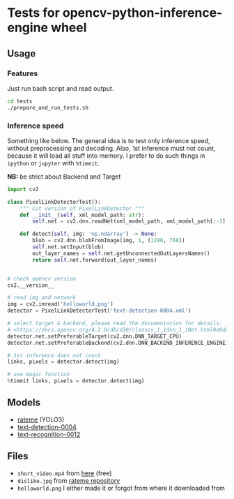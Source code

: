 # Tests for opencv-python-inference-engine wheel

## Usage

### Features

Just run bash script and read output.

```bash
cd tests
./prepare_and_run_tests.sh
```

### Inference speed

Something like below. The general idea is to test only inference speed, without preprocessing and decoding.
Also, 1st inference must not count, because it will load all stuff into memory.
I prefer to do such things in `ipython` or `jupyter` with `%timeit`.

**NB:** be strict about Backend and Target

```python
import cv2

class PixelLinkDetectorTest():
    """ Cut version of PixelLinkDetector """
    def __init__(self, xml_model_path: str):
        self.net = cv2.dnn.readNet(xml_model_path, xml_model_path[:-3] + 'bin')

    def detect(self, img: 'np.ndarray') -> None:
        blob = cv2.dnn.blobFromImage(img, 1, (1280, 768))
        self.net.setInput(blob)
        out_layer_names = self.net.getUnconnectedOutLayersNames()
        return self.net.forward(out_layer_names)


# check opencv version
cv2.__version__

# read img and network
img = cv2.imread('helloworld.png')
detector = PixelLinkDetectorTest('text-detection-0004.xml')

# select target & backend, please read the documentation for details:
# <https://docs.opencv.org/4.2.0/db/d30/classcv_1_1dnn_1_1Net.html#a9dddbefbc7f3defbe3eeb5dc3d3483f4>
detector.net.setPreferableTarget(cv2.dnn.DNN_TARGET_CPU)
detector.net.setPreferableBackend(cv2.dnn.DNN_BACKEND_INFERENCE_ENGINE)

# 1st inference does not count
links, pixels = detector.detect(img)

# use magic function
%timeit links, pixels = detector.detect(img)
```


## Models

+ [rateme](https://github.com/heyml/rateme) (YOLO3)
+ [text-detection-0004](https://github.com/opencv/open_model_zoo/blob/master/models/intel/text-detection-0004/description/text-detection-0004.md)
+ [text-recognition-0012](https://github.com/opencv/open_model_zoo/blob/master/models/intel/text-recognition-0012/description/text-recognition-0012.md)

## Files

+ `short_video.mp4` from [here](https://www.pexels.com/video/a-cattails-fluff-floats-in-air-2156021/)  (free)
+ `dislike.jpg` from [rateme repository](https://github.com/heyml/rateme/tree/master/test_imgs)
+ `helloworld.png` I either made it or forgot from where it downloaded from
